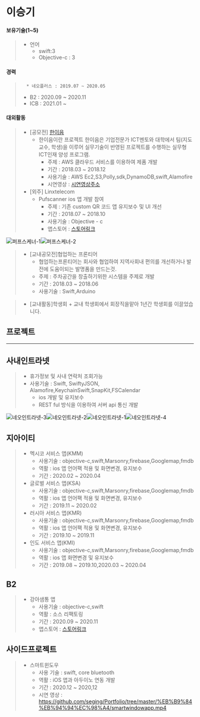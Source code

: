 이승기
=====
 #### 보유기술(1~5)
>	+ 언어	
>		* swift:3
>		* Objective-c : 3	


  #### 경력
>       * 네오플러스 : 2019.07 ~ 2020.05
> 	* B2 : 2020.09 ~ 2020.11
> 	* ICB : 2021.01 ~ 


 #### 대외활동

>	* [공모전] [한이음](https://www.hanium.or.kr/portal/index.do "한이음홈페이지")			
>		+ 한이음이란 프로젝트 한이음은 기업전문가 ICT멘토와 대학에서 팀(지도교수, 학생)을 이루어 실무기술이 반영된 프로젝트를 수행하는 실무형 ICT인재 양성 프로그램.   
>			+ 주제 : AWS 클라우드 서비스를 이용하여 제품 개발
>			+ 기간 : 2018.03 ~ 2018.12
>			+ 사용기술 : AWS Ec2,S3,Polly,sdk,DynamoDB,swift,Alamofire
>			+ 시연영상 : [시연영상주소](https://www.youtube.com/watch?v=cranY6sji4g&feature=youtu.be "한이음 제품시연영상")
>	* [외주] Linxtelecom
>		+ Pufscanner ios 앱 개발 참여
>			+ 주제 : 기존 custom QR 코드 앱 유지보수 및 UI 개선
>			+ 기간 : 2018.07 ~ 2018.10
>			+ 사용기술 : Objective - c
>			+ 앱스토어 : [스토어링크](https://itunes.apple.com/kr/app/pufscanner/id1084263211?mt=8)
>
>
![퍼프스케너-1](https://github.com/seging/Portfolio/blob/master/image/%ED%8D%BC%ED%94%84%EC%8A%A4%EC%BC%80%EB%84%88-1.jpg)![퍼프스케너-2](https://github.com/seging/Portfolio/blob/master/image/%ED%8D%BC%ED%94%84%EC%8A%A4%EC%BC%80%EB%84%88-2.jpg)

>	* [교내공모전]협업하는 프론티어
>		+ 협업하는프론티어는 회사와 협업하여 지역사회내 편의를 개선하거나 발전에 도움이되는 발명품을 만드는것.   
>		+ 주제 : 주차공간을 창출하기위한 시스템을 주제로 개발
>		+ 기간 : 2018.03 ~ 2018.06
>		+ 사용기술 : Swift,Arduino

>	* [교내활동]학생회
		+ 교내 학생회에서 회장직을맡아 1년간 학생회를 이끌었습니다.


프로젝트
-------

***
## 사내인트라넷
>
>	+ 휴가정보 및 사내 연락처 조회가능
>	+ 사용기술 : Swift, SwiftyJSON, Alamofire,KeychainSwift,SnapKit,FSCalendar
>		+ ios 개발 및 유지보수
>		+ REST ful 방식을 이용하여 서버 api 통신 개발
>
![네오인트라넷-3](https://github.com/seging/Portfolio/blob/master/image/%EB%84%A4%EC%98%A4%EC%9D%B8%ED%8A%B8%EB%9D%BC%EB%84%B7-3.jpg)![네오인트라넷-2](https://github.com/seging/Portfolio/blob/master/image/%EB%84%A4%EC%98%A4%EC%9D%B8%ED%8A%B8%EB%9D%BC%EB%84%B7-2.jpg)![네오인트라넷-1](https://github.com/seging/Portfolio/blob/master/image/%EB%84%A4%EC%98%A4%EC%9D%B8%ED%8A%B8%EB%9D%BC%EB%84%B7-1.jpg)![네오인트라넷-4](https://github.com/seging/Portfolio/blob/master/image/%EB%84%A4%EC%98%A4%EC%9D%B8%ED%8A%B8%EB%9D%BC%EB%84%B7-4.jpg)


## 지아이티
>
>	+ 멕시코 서비스 앱(KMM)
>		+ 사용기술 : objective-c,swift,Marsonry,firebase,Googlemap,fmdb
>		+ 역활 : ios 앱 언어팩 적용 및 화면변경, 유지보수
>		+ 기간 : 2020.02 ~ 2020.04
>	+ 글로벌 서비스 앱(KSA)
>		+ 사용기술 : objective-c,swift,Marsonry,firebase,Googlemap,fmdb
>		+ 역활 : ios 앱 언어팩 적용 및 화면변경, 유지보수
>		+ 기간 : 2019.11 ~ 2020.02
>	+ 러시아 서비스 앱(KMR)
>		+ 사용기술 : objective-c,swift,Marsonry,firebase,Googlemap,fmdb
>		+ 역활 : ios 앱 언어팩 적용 및 화면변경, 유지보수
>		+ 기간 : 2019.10 ~ 2019.11
>	+ 인도 서비스 앱(KMI)
>		+ 사용기술 : objective-c,swift,Marsonry,firebase,Googlemap,fmdb
>		+ 역활 : ios 앱 화면변경 및 유지보수
>		+ 기간 : 2019.08 ~ 2019.10,2020.03 ~ 2020.04


## B2
>
>	+ 강아샘통 앱
>		+ 사용기술 : objective-c,swift
>		+ 역활 : 소스 리팩토링
>		+ 기간 : 2020.09 ~ 2020.11
>		+ 앱스토어 : [스토어링크](https://apps.apple.com/kr/app/%EA%B0%95%EC%95%84%EC%83%98%ED%86%B5/id1295938279)



사이드프로젝트
-------    
>
>	+ 스마트윈도우
>		+ 사용 기술 : swift, core bluetooth
>		+ 역활 : iOS 앱과 아두이노 연동 개발
>		+ 기간 : 2020.12 ~ 2020,12
>	 	+ 시연 영상 : https://github.com/seging/Portfolio/tree/master/%EB%B9%84%EB%94%94%EC%98%A4/smartwindowapp.mp4

